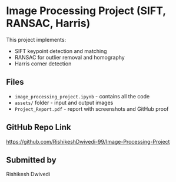 # Image Processing Project (SIFT, RANSAC, Harris)

This project implements:
- SIFT keypoint detection and matching
- RANSAC for outlier removal and homography
- Harris corner detection

## Files
- `image_processing_project.ipynb` - contains all the code
- `assets/` folder - input and output images
- `Project_Report.pdf` - report with screenshots and GitHub proof

## GitHub Repo Link
https://github.com/RishikeshDwivedi-99/Image-Processing-Project

## Submitted by
Rishikesh Dwivedi
